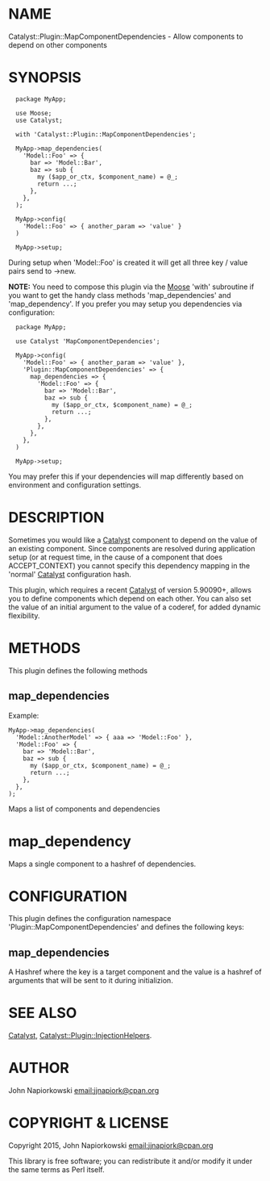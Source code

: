 # NAME

Catalyst::Plugin::MapComponentDependencies - Allow components to depend on other components

# SYNOPSIS

      package MyApp;
      
      use Moose;
      use Catalyst;
    
      with 'Catalyst::Plugin::MapComponentDependencies';

      MyApp->map_dependencies(
        'Model::Foo' => {
          bar => 'Model::Bar',
          baz => sub {
            my ($app_or_ctx, $component_name) = @_;
            return ...;
          },
        },
      );

      MyApp->config(
        'Model::Foo' => { another_param => 'value' }
      )

      MyApp->setup;

During setup when 'Model::Foo' is created it will get all three key / value pairs
send to ->new.

**NOTE:** You need to compose this plugin via the [Moose](https://metacpan.org/pod/Moose) 'with' subroutine if you
want to get the handy class methods 'map\_dependencies' and 'map\_dependency'.  If you
prefer you may setup you dependencies via configuration:

      package MyApp;
      
      use Catalyst 'MapComponentDependencies';
    
      MyApp->config(
        'Model::Foo' => { another_param => 'value' },
        'Plugin::MapComponentDependencies' => {
          map_dependencies => {
            'Model::Foo' => {
              bar => 'Model::Bar',
              baz => sub {
                my ($app_or_ctx, $component_name) = @_;
                return ...;
              },
            },
          },
        },
      )

      MyApp->setup;

You may prefer this if your dependencies will map differently based on environment
and configuration settings.

# DESCRIPTION

Sometimes you would like a [Catalyst](https://metacpan.org/pod/Catalyst) component to depend on the value of an
existing component.  Since components are resolved during application setup (or
at request time, in the cause of a component that does ACCEPT\_CONTEXT) you cannot
specify this dependency mapping in the 'normal' [Catalyst](https://metacpan.org/pod/Catalyst) configuration hash.

This plugin, which requires a recent [Catalyst](https://metacpan.org/pod/Catalyst) of version 5.90090+, allows you to
define components which depend on each other.  You can also set the value of an
initial argument to the value of a coderef, for added dynamic flexibility.

# METHODS

This plugin defines the following methods

## map\_dependencies

Example:

    MyApp->map_dependencies(
      'Model::AnotherModel' => { aaa => 'Model::Foo' },
      'Model::Foo' => {
        bar => 'Model::Bar',
        baz => sub {
          my ($app_or_ctx, $component_name) = @_;
          return ...;
        },
      },
    );

Maps a list of components and dependencies

# map\_dependency

Maps a single component to a hashref of dependencies.

# CONFIGURATION

This plugin defines the configuration namespace 'Plugin::MapComponentDependencies'
and defines the following keys:

## map\_dependencies

A Hashref where the key is a target component and the value is a hashref of arguments
that will be sent to it during initializion.

# SEE ALSO

[Catalyst](https://metacpan.org/pod/Catalyst), [Catalyst::Plugin::InjectionHelpers](https://metacpan.org/pod/Catalyst::Plugin::InjectionHelpers).

# AUTHOR

John Napiorkowski [email:jjnapiork@cpan.org](email:jjnapiork@cpan.org)

# COPYRIGHT & LICENSE

Copyright 2015, John Napiorkowski [email:jjnapiork@cpan.org](email:jjnapiork@cpan.org)

This library is free software; you can redistribute it and/or modify it under
the same terms as Perl itself.

